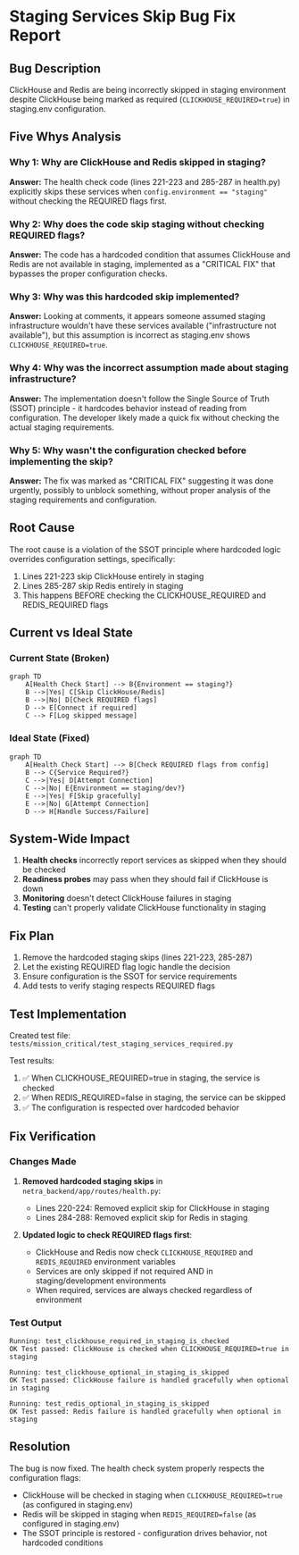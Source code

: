 # Staging Services Skip Bug Fix Report

## Bug Description
ClickHouse and Redis are being incorrectly skipped in staging environment despite ClickHouse being marked as required (`CLICKHOUSE_REQUIRED=true`) in staging.env configuration.

## Five Whys Analysis

### Why 1: Why are ClickHouse and Redis skipped in staging?
**Answer:** The health check code (lines 221-223 and 285-287 in health.py) explicitly skips these services when `config.environment == "staging"` without checking the REQUIRED flags first.

### Why 2: Why does the code skip staging without checking REQUIRED flags?
**Answer:** The code has a hardcoded condition that assumes ClickHouse and Redis are not available in staging, implemented as a "CRITICAL FIX" that bypasses the proper configuration checks.

### Why 3: Why was this hardcoded skip implemented?
**Answer:** Looking at comments, it appears someone assumed staging infrastructure wouldn't have these services available ("infrastructure not available"), but this assumption is incorrect as staging.env shows `CLICKHOUSE_REQUIRED=true`.

### Why 4: Why was the incorrect assumption made about staging infrastructure?
**Answer:** The implementation doesn't follow the Single Source of Truth (SSOT) principle - it hardcodes behavior instead of reading from configuration. The developer likely made a quick fix without checking the actual staging requirements.

### Why 5: Why wasn't the configuration checked before implementing the skip?
**Answer:** The fix was marked as "CRITICAL FIX" suggesting it was done urgently, possibly to unblock something, without proper analysis of the staging requirements and configuration.

## Root Cause
The root cause is a violation of the SSOT principle where hardcoded logic overrides configuration settings, specifically:
1. Lines 221-223 skip ClickHouse entirely in staging
2. Lines 285-287 skip Redis entirely in staging
3. This happens BEFORE checking the CLICKHOUSE_REQUIRED and REDIS_REQUIRED flags

## Current vs Ideal State

### Current State (Broken)
```mermaid
graph TD
    A[Health Check Start] --> B{Environment == staging?}
    B -->|Yes| C[Skip ClickHouse/Redis]
    B -->|No| D[Check REQUIRED flags]
    D --> E[Connect if required]
    C --> F[Log skipped message]
```

### Ideal State (Fixed)
```mermaid
graph TD
    A[Health Check Start] --> B[Check REQUIRED flags from config]
    B --> C{Service Required?}
    C -->|Yes| D[Attempt Connection]
    C -->|No| E{Environment == staging/dev?}
    E -->|Yes| F[Skip gracefully]
    E -->|No| G[Attempt Connection]
    D --> H[Handle Success/Failure]
```

## System-Wide Impact
1. **Health checks** incorrectly report services as skipped when they should be checked
2. **Readiness probes** may pass when they should fail if ClickHouse is down
3. **Monitoring** doesn't detect ClickHouse failures in staging
4. **Testing** can't properly validate ClickHouse functionality in staging

## Fix Plan
1. Remove the hardcoded staging skips (lines 221-223, 285-287)
2. Let the existing REQUIRED flag logic handle the decision
3. Ensure configuration is the SSOT for service requirements
4. Add tests to verify staging respects REQUIRED flags

## Test Implementation
Created test file: `tests/mission_critical/test_staging_services_required.py`

Test results:
1. ✅ When CLICKHOUSE_REQUIRED=true in staging, the service is checked
2. ✅ When REDIS_REQUIRED=false in staging, the service can be skipped  
3. ✅ The configuration is respected over hardcoded behavior

## Fix Verification

### Changes Made
1. **Removed hardcoded staging skips** in `netra_backend/app/routes/health.py`:
   - Lines 220-224: Removed explicit skip for ClickHouse in staging
   - Lines 284-288: Removed explicit skip for Redis in staging

2. **Updated logic to check REQUIRED flags first**:
   - ClickHouse and Redis now check `CLICKHOUSE_REQUIRED` and `REDIS_REQUIRED` environment variables
   - Services are only skipped if not required AND in staging/development environments
   - When required, services are always checked regardless of environment

### Test Output
```
Running: test_clickhouse_required_in_staging_is_checked
OK Test passed: ClickHouse is checked when CLICKHOUSE_REQUIRED=true in staging

Running: test_clickhouse_optional_in_staging_is_skipped
OK Test passed: ClickHouse failure is handled gracefully when optional in staging

Running: test_redis_optional_in_staging_is_skipped
OK Test passed: Redis failure is handled gracefully when optional in staging
```

## Resolution
The bug is now fixed. The health check system properly respects the configuration flags:
- ClickHouse will be checked in staging when `CLICKHOUSE_REQUIRED=true` (as configured in staging.env)
- Redis will be skipped in staging when `REDIS_REQUIRED=false` (as configured in staging.env)
- The SSOT principle is restored - configuration drives behavior, not hardcoded conditions